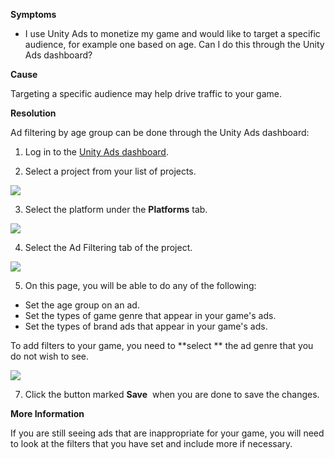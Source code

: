 
        

**Symptoms** 

*   I use Unity Ads to monetize my game and would like to target a specific audience, for example one based on age. Can I do this through the Unity Ads dashboard?

**Cause** 

Targeting a specific audience may help drive traffic to your game.

**Resolution** 

Ad filtering by age group can be done through the Unity Ads dashboard:

1. Log in to the [Unity Ads dashboard](https://dashboard.unityads.unity3d.com/).

2. Select a project from your list of projects.

![](/hc/en-us/article_attachments/115000190826/setAdFilter_01.png)

3. Select the platform under the **Platforms** tab.

![](/hc/en-us/article_attachments/115000221546/setAdFilter_02.png)

4. Select the Ad Filtering tab of the project.

![](/hc/en-us/article_attachments/115000217403/setAdFilter_03.png)

5. On this page, you will be able to do any of the following:

*   Set the age group on an ad.
*   Set the types of game genre that appear in your game's ads.
*   Set the types of brand ads that appear in your game's ads.

To add filters to your game, you need to **select ** the ad genre that you do not wish to see. 

![](/hc/en-us/article_attachments/115000369203/Screen_Shot_2017-01-03_at_15.16.07.png)

7. Click the button marked **Save**  when you are done to save the changes.

**More Information** 

If you are still seeing ads that are inappropriate for your game, you will need to look at the filters that you have set and include more if necessary. 

      